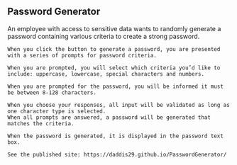 ## Password Generator 

An employee with access to sensitive data wants to randomly generate a password containing various criteria to create a strong password.


```
When you click the button to generate a password, you are presented with a series of prompts for password criteria.

When you are prompted, you will select which criteria you’d like to include: uppercase, lowercase, special characters and numbers.

When you are prompted for the password, you will be informed it must be between 8-128 characters.

When you choose your responses, all input will be validated as long as one character type is selected.
When all prompts are answered, a password will be generated that matches the criteria. 

When the password is generated, it is displayed in the password text box.

See the published site: https://daddis29.github.io/PasswordGenerator/

